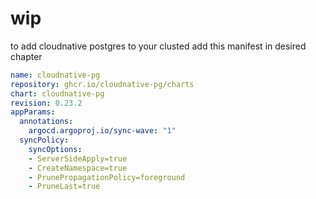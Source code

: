 # wip

to add cloudnative postgres to your clusted add this manifest in desired chapter
```yaml
name: cloudnative-pg
repository: ghcr.io/cloudnative-pg/charts
chart: cloudnative-pg
revision: 0.23.2
appParams:
  annotations:
    argocd.argoproj.io/sync-wave: "1"
  syncPolicy:
    syncOptions:
    - ServerSideApply=true
    - CreateNamespace=true
    - PrunePropagationPolicy=foreground
    - PruneLast=true
```
